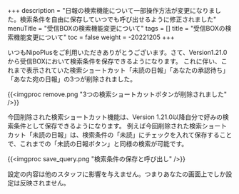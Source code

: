 +++
description = "日報の検索機能について一部操作方法が変更になりました。検索条件を自由に保存していつでも呼び出せるように修正されました"
menuTitle = "受信BOXの検索機能変更について"
tags = []
title = "受信BOXの検索機能変更について"
toc = false
weight = -20221205
+++

いつもNipoPlusをご利用いただきありがとうございます。さて、Version1.21.0から受信BOXにおいて検索条件を保存できるようになります。
これに伴い、これまで表示されていた検索ショートカット「未読の日報」「あなたの承認待ち」「あなた宛の日報」の3つが削除されました。

{{<imgproc remove.png "3つの検索ショートカットボタンが削除されました" />}}

今回削除された検索ショートカット機能は、Version 1.21.0以降自分で好みの検索条件として保存できるようになります。
例えば今回削除された検索ショートカット「未読の日報」は、検索条件の「未読」にチェックを入れて保存することで、これまでの「未読の日報ボタン」と同様の検索が可能です。

{{<imgproc save_query.png "検索条件の保存と呼び出し" />}}

設定の内容は他のスタッフに影響を与えません。つまりあなたの画面上でしか設定は反映されません。
